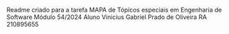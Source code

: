 Readme criado para a tarefa MAPA de Tópicos especiais em Engenharia de Software
Módulo 54/2024
Aluno Vinicius Gabriel Prado de Oliveira
RA 210895655
